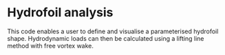 # Hydrofoil analysis
This code enables a user to define and visualise a parameterised hydrofoil shape. Hydrodynamic loads can then be 
calculated using a lifting line method with free vortex wake.